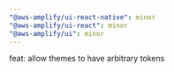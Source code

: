 ```yaml
---
"@aws-amplify/ui-react-native": minor
"@aws-amplify/ui-react": minor
"@aws-amplify/ui": minor
---
```


feat: allow themes to have arbitrary tokens

